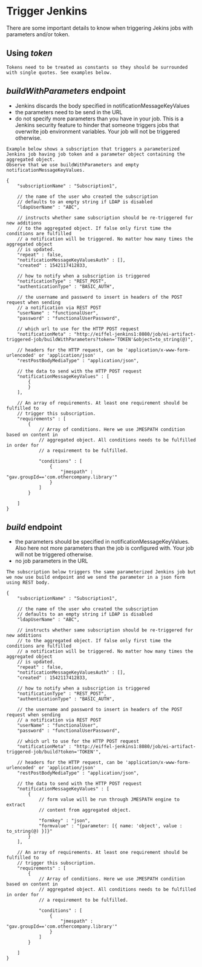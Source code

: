 # Trigger Jenkins

There are some important details to know when triggering Jekins jobs with parameters and/or token.

## Using _**token**_
    Tokens need to be treated as constants so they should be surrounded with single quotes. See examples below.

## _**buildWithParameters**_ endpoint
   * Jenkins discards the body specified in notificationMessageKeyValues
   * the parameters need to be send in the URL
   * do not specify more parameters than you have in your job. This is a Jenkins security feature to hinder that someone triggers jobs that overwrite job environment variables. Your job will not be triggered otherwise.
      
    Example below shows a subscription that triggers a parameterized Jenkins job having job token and a parameter object containing the aggregated object. 
    Observe that we use buildWithParameters and empty notificationMessageKeyValues.
     
    {
        "subscriptionName" : "Subscription1",

        // the name of the user who created the subscription
        // defaults to an empty string if LDAP is disabled
        "ldapUserName" : "ABC",

        // instructs whether same subscription should be re-triggered for new additions
        // to the aggregated object. If false only first time the conditions are fulfilled
        // a notification will be triggered. No matter how many times the aggregated object
        // is updated.
        "repeat" : false,
        "notificationMessageKeyValuesAuth" : [],
        "created" : 1542117412833,

        // how to notify when a subscription is triggered
        "notificationType" : "REST_POST",
        "authenticationType" : "BASIC_AUTH",

        // the username and password to insert in headers of the POST request when sending
        // a notification via REST POST
        "userName" : "functionalUser",
        "password" : "functionalUserPassword",

        // which url to use for the HTTP POST request
        "notificationMeta" : "http://eiffel-jenkins1:8080/job/ei-artifact-triggered-job/buildWithParameters?token='TOKEN'&object=to_string(@)",

        // headers for the HTTP request, can be 'application/x-www-form-urlencoded' or 'application/json'
        "restPostBodyMediaType" : "application/json",

        // the data to send with the HTTP POST request
        "notificationMessageKeyValues" : [
            {                
            }
        ],

        // An array of requirements. At least one requirement should be fulfilled to
        // trigger this subscription.
        "requirements" : [
            {
                // Array of conditions. Here we use JMESPATH condition based on content in
                // aggregated object. All conditions needs to be fulfilled in order for
                // a requirement to be fulfilled.

                "conditions" : [
                    {
                        "jmespath" : "gav.groupId=='com.othercompany.library'"
                    }
                ]
            }

        ]
    }

## _**build**_ endpoint
   * the parameters should be specified in notificationMessageKeyValues. Also here not more parameters than the job is configured with. Your job will not be triggered otherwise.
   * no job parameters in the URL
    
    The subscription below triggers the same parameterized Jenkins job but we now use build endpoint and we send the parameter in a json form using REST body.
    
    {
        "subscriptionName" : "Subscription1",

        // the name of the user who created the subscription
        // defaults to an empty string if LDAP is disabled
        "ldapUserName" : "ABC",

        // instructs whether same subscription should be re-triggered for new additions
        // to the aggregated object. If false only first time the conditions are fulfilled
        // a notification will be triggered. No matter how many times the aggregated object
        // is updated.
        "repeat" : false,
        "notificationMessageKeyValuesAuth" : [],
        "created" : 1542117412833,

        // how to notify when a subscription is triggered
        "notificationType" : "REST_POST",
        "authenticationType" : "BASIC_AUTH",

        // the username and password to insert in headers of the POST request when sending
        // a notification via REST POST
        "userName" : "functionalUser",
        "password" : "functionalUserPassword",

        // which url to use for the HTTP POST request
        "notificationMeta" : "http://eiffel-jenkins1:8080/job/ei-artifact-triggered-job/build?token='TOKEN'",

        // headers for the HTTP request, can be 'application/x-www-form-urlencoded' or 'application/json'
        "restPostBodyMediaType" : "application/json",

        // the data to send with the HTTP POST request
        "notificationMessageKeyValues" : [
            {
                // form value will be run through JMESPATH engine to extract
                // content from aggregated object.

                "formkey" : "json",
                "formvalue" : "{parameter: [{ name: 'object', value : to_string(@) }]}"
            }
        ],

        // An array of requirements. At least one requirement should be fulfilled to
        // trigger this subscription.
        "requirements" : [
            {
                // Array of conditions. Here we use JMESPATH condition based on content in
                // aggregated object. All conditions needs to be fulfilled in order for
                // a requirement to be fulfilled.

                "conditions" : [
                    {
                        "jmespath" : "gav.groupId=='com.othercompany.library'"
                    }
                ]
            }

        ]
    }
